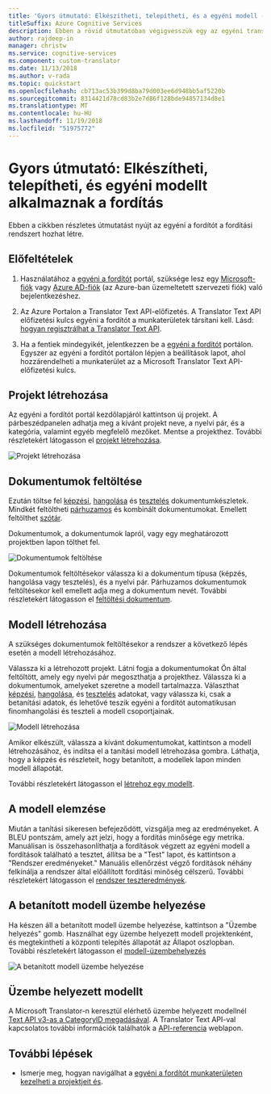 ```yaml
---
title: 'Gyors útmutató: Elkészítheti, telepítheti, és a egyéni modell - egyéni a fordítót'
titleSuffix: Azure Cognitive Services
description: Ebben a rövid útmutatóban végigvesszük egy az egyéni translatorral fordítási rendszerek kiépítésének részletes folyamatán.
author: rajdeep-in
manager: christw
ms.service: cognitive-services
ms.component: custom-translator
ms.date: 11/13/2018
ms.author: v-rada
ms.topic: quickstart
ms.openlocfilehash: cb713ac53b399d8ba79d003ee6d948bb5af5220b
ms.sourcegitcommit: 8314421d78cd83b2e7d86f128bde94857134d8e1
ms.translationtype: MT
ms.contentlocale: hu-HU
ms.lasthandoff: 11/19/2018
ms.locfileid: "51975772"
---
```

# <a name="quickstart-build-deploy-and-use-a-custom-model-for-translation"></a>Gyors útmutató: Elkészítheti, telepítheti, és egyéni modellt alkalmaznak a fordítás

Ebben a cikkben részletes útmutatást nyújt az egyéni a fordítót a fordítási rendszert hozhat létre.

## <a name="prerequisites"></a>Előfeltételek

1. Használatához a [egyéni a fordítót](https://portal.customtranslator.azure.ai) portál, szüksége lesz egy [Microsoft-fiók](https://signup.live.com) vagy [Azure AD-fiók](https://docs.microsoft.com/azure/active-directory/fundamentals/active-directory-whatis) (az Azure-ban üzemeltetett szervezeti fiók) való bejelentkezéshez.

2. Az Azure Portalon a Translator Text API-előfizetés. A Translator Text API előfizetési kulcs egyéni a fordítót a munkaterületek társítani kell. Lásd: [hogyan regisztrálhat a Translator Text API](https://docs.microsoft.com/azure/cognitive-services/translator/translator-text-how-to-signup).

3. Ha a fentiek mindegyikét, jelentkezzen be a [egyéni a fordítót](https://portal.customtranslator.azure.ai) portálon. Egyszer az egyéni a fordítót portálon lépjen a beállítások lapot, ahol hozzárendelheti a munkaterület az a Microsoft Translator Text API-előfizetési kulcs.

## <a name="create-a-project"></a>Projekt létrehozása

Az egyéni a fordítót portál kezdőlapjáról kattintson új projekt. A párbeszédpanelen adhatja meg a kívánt projekt neve, a nyelvi pár, és a kategória, valamint egyéb megfelelő mezőket. Mentse a projekthez. További részletekért látogasson el [projekt létrehozása](how-to-create-project.md).

![Projekt létrehozása](media/quickstart/ct-how-to-create-project.png)


## <a name="upload-documents"></a>Dokumentumok feltöltése

Ezután töltse fel [képzési](training-and-model.md#training-dataset-for-custom-translator), [hangolása](training-and-model.md#tuning-dataset-for-custom-translator) és [tesztelés](training-and-model.md#testing-dataset-for-custom-translator) dokumentumkészletek. Mindkét feltöltheti [párhuzamos](what-are-parallel-documents.md) és kombinált dokumentumokat. Emellett feltölthet [szótár](what-is-dictionary.md).

Dokumentumok, a dokumentumok lapról, vagy egy meghatározott projektben lapon tölthet fel.

![Dokumentumok feltöltése](media/quickstart/ct-how-to-upload.png)

Dokumentumok feltöltésekor válassza ki a dokumentum típusa (képzés, hangolása vagy tesztelés), és a nyelvi pár. Párhuzamos dokumentumok feltöltésekor kell emellett adja meg a dokumentum nevét. További részletekért látogasson el [feltöltési dokumentum](how-to-upload-document.md).

## <a name="create-a-model"></a>Modell létrehozása

A szükséges dokumentumok feltöltésekor a rendszer a következő lépés esetén a modell létrehozásához.

Válassza ki a létrehozott projekt. Látni fogja a dokumentumokat Ön által feltöltött, amely egy nyelvi pár megoszthatja a projekthez. Válassza ki a dokumentumok, amelyeket szeretne a modell tartalmazza. Választhat [képzési](training-and-model.md#training-dataset-for-custom-translator), [hangolása](training-and-model.md#tuning-dataset-for-custom-translator), és [tesztelés](training-and-model.md#testing-dataset-for-custom-translator) adatokat, vagy válassza ki, csak a betanítási adatok, és lehetővé teszik egyéni a fordítót automatikusan finomhangolási és teszteli a modell csoportjainak.

![Modell létrehozása](media/quickstart/ct-how-to-train.png)

Amikor elkészült, válassza a kívánt dokumentumokat, kattintson a modell létrehozásához, és indítsa el a tanítási modell létrehozása gombra. Láthatja, hogy a képzés és részleteit, hogy betanított, a modellek lapon minden modell állapotát.

További részletekért látogasson el [létrehoz egy modellt](how-to-train-model.md).

## <a name="analyze-your-model"></a>A modell elemzése

Miután a tanítási sikeresen befejeződött, vizsgálja meg az eredményeket. A BLEU pontszám, amely azt jelzi, hogy a fordítás minősége egy metrika. Manuálisan is összehasonlíthatja a fordítások végzett az egyéni modell a fordítások található a tesztet, állítsa be a "Test" lapot, és kattintson a "Rendszer eredményeket." Manuális ellenőrzést végző fordítások néhány felkínálja a rendszer által előállított fordítási minőség célszerű. További részletekért látogasson el [rendszer teszteredmények](how-to-view-system-test-results.md).

## <a name="deploy-a-trained-model"></a>A betanított modell üzembe helyezése

Ha készen áll a betanított modell üzembe helyezése, kattintson a "Üzembe helyezés" gomb. Használhat egy üzembe helyezett modell projektenként, és megtekintheti a központi telepítés állapotát az Állapot oszlopban. További részletekért látogasson el [modell-üzembehelyezés](how-to-view-system-test-results.md#deploy-a-model)

![A betanított modell üzembe helyezése](media/quickstart/ct-how-to-deploy.png)

## <a name="use-a-deployed-model"></a>Üzembe helyezett modellt

A Microsoft Translator-n keresztül elérhető üzembe helyezett modellnél [Text API v3-as a CategoryID megadásával](https://docs.microsoft.com/azure/cognitive-services/translator/reference/v3-0-translate?tabs=curl). A Translator Text API-val kapcsolatos további információk találhatók a [API-referencia](https://docs.microsoft.com/azure/cognitive-services/translator/reference/v3-0-reference) weblapon.

## <a name="next-steps"></a>További lépések

- Ismerje meg, hogyan navigálhat a [egyéni a fordítót munkaterületen kezelheti a projektjeit és](workspace-and-project.md).
